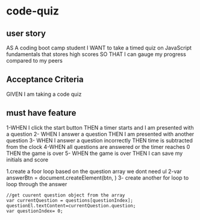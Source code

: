 # code-quiz
## user story
AS A coding boot camp student
I WANT to take a timed quiz on JavaScript fundamentals that stores high scores
SO THAT I can gauge my progress compared to my peers

## Acceptance Criteria
GIVEN I am taking a code quiz
## must have feature 
1-WHEN I click the start button
THEN a timer starts and I am presented with a question
2- WHEN I answer a question
THEN I am presented with another question
3- WHEN I answer a question incorrectly
THEN time is subtracted from the clock
4-WHEN all questions are answered or the timer reaches 0
THEN the game is over
5- WHEN the game is over
THEN I can save my initials and score


1.create a foor loop based on the question array 
we dont need ul
2-var answerBtn = document.createElement(btn, )
3- create another for loop to loop through the answer


    //get cuurent question object from the array 
    var currentQuestion = questions[questionIndex];
    questionEl.textContent=currentQuestion.question;
    var questionIndex= 0;